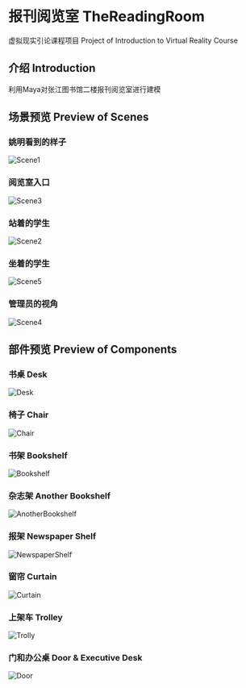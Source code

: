 # 报刊阅览室 TheReadingRoom
虚拟现实引论课程项目 Project of Introduction to Virtual Reality Course
## 介绍 Introduction
利用Maya对张江图书馆二楼报刊阅览室进行建模

## 场景预览 Preview of Scenes

### 姚明看到的样子
![Scene1](https://github.com/Orthocenter/TheReadingRoom/raw/master/images/scene1.png)

### 阅览室入口
![Scene3](https://github.com/Orthocenter/TheReadingRoom/raw/master/images/scene3.png)

### 站着的学生
![Scene2](https://github.com/Orthocenter/TheReadingRoom/raw/master/images/scene2.png)

### 坐着的学生
![Scene5](https://github.com/Orthocenter/TheReadingRoom/raw/master/images/scene5.png)

### 管理员的视角
![Scene4](https://github.com/Orthocenter/TheReadingRoom/raw/master/images/scene4.png)

## 部件预览 Preview of Components

### 书桌 Desk
![Desk](https://github.com/Orthocenter/TheReadingRoom/raw/master/images/desk.png)

### 椅子 Chair
![Chair](https://github.com/Orthocenter/TheReadingRoom/raw/master/images/chair.png)

### 书架 Bookshelf
![Bookshelf](https://github.com/Orthocenter/TheReadingRoom/raw/master/images/bookshelf.png)

### 杂志架 Another Bookshelf
![AnotherBookshelf](https://github.com/Orthocenter/TheReadingRoom/raw/master/images/anotherBookshelf.png)

### 报架 Newspaper Shelf
![NewspaperShelf](https://github.com/Orthocenter/TheReadingRoom/raw/master/images/newspaperShelf.png)

### 窗帘 Curtain
![Curtain](https://github.com/Orthocenter/TheReadingRoom/raw/master/images/curtain.png)

### 上架车 Trolley
![Trolly](https://github.com/Orthocenter/TheReadingRoom/raw/master/images/trolly.png)

### 门和办公桌 Door & Executive Desk
![Door](https://github.com/Orthocenter/TheReadingRoom/raw/master/images/door.png)
